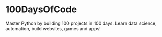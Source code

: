 # 100DaysOfCode
Master Python by building 100 projects in 100 days. Learn data science, automation, build websites, games and apps!
